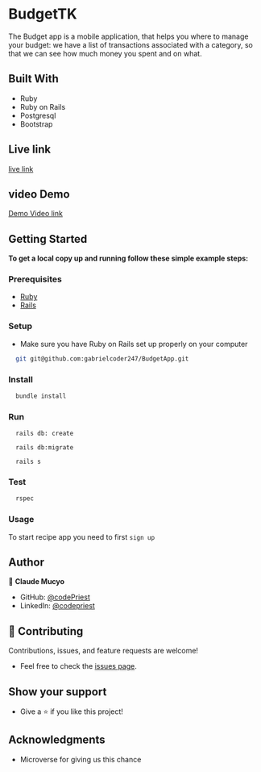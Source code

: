 # BudgetTK

The Budget app is a mobile application, that helps you where to manage your budget: we have a list of transactions associated with a category, so that we can see how much money you spent and on what.

## Built With

- Ruby
- Ruby on Rails
- Postgresql
- Bootstrap

## Live link 
[live link](https://rails-budget-app.herokuapp.com/)

## video Demo

[Demo Video link](https://www.loom.com/share/36d90116f976459fbb2e29b6cfaa3623)
## Getting Started

**To get a local copy up and running follow these simple example steps:**

### Prerequisites

- [Ruby](https://www.ruby-lang.org/en/)
- [Rails](https://gorails.com/)

### Setup

- Make sure you have Ruby on Rails set up properly on your computer

``` sh
  git git@github.com:gabrielcoder247/BudgetApp.git
```

### Install

```sh
  bundle install
```

### Run

```
  rails db: create
```

```
  rails db:migrate
```

```
  rails s
```

### Test

```sh
  rspec
```
### Usage

To start recipe app you need to first `sign up`

## Author

👤 **Claude Mucyo**

- GitHub: [@codePriest](https://github.com/Mucyosoda)
- LinkedIn: [@codepriest](linkedin.com/in/mucyoclaude)

## 🤝 Contributing

Contributions, issues, and feature requests are welcome!

- Feel free to check the [issues page](https://github.com/faizi2500/recipe-app/issues).

## Show your support

- Give a ⭐️ if you like this project!

## Acknowledgments

- Microverse for giving us this chance